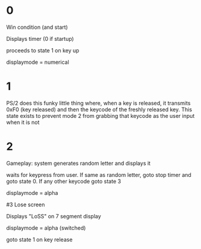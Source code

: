 # 0
Win condition (and start)

Displays timer (0 if startup)

proceeds to state 1 on key up 

displaymode = numerical

# 1
PS/2 does this funky little thing where, when a key is released, it transmits 0xF0 (key released) and then the keycode of the freshly released key.
This state exists to prevent mode 2 from grabbing that keycode as the user input when it is not

# 2
Gameplay: system generates random letter and displays it

waits for keypress from user. If same as random letter, goto stop timer and goto state 0.
If any other keycode goto state 3

displaymode = alpha

#3
Lose screen

Displays "LoSS" on 7 segment display

displaymode = alpha (switched)

goto state 1 on key release
